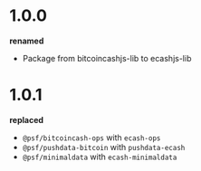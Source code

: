 # 1.0.0

**renamed**

-   Package from bitcoincashjs-lib to ecashjs-lib

# 1.0.1

**replaced**

-   `@psf/bitcoincash-ops` with `ecash-ops`
-   `@psf/pushdata-bitcoin` with `pushdata-ecash`
-   `@psf/minimaldata` with `ecash-minimaldata`
